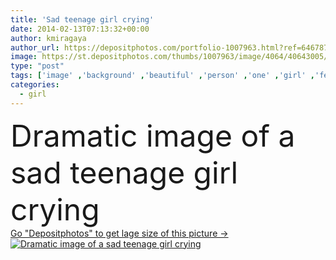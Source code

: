 ```yaml
---
title: 'Sad teenage girl crying'
date: 2014-02-13T07:13:32+00:00
author: kmiragaya
author_url: https://depositphotos.com/portfolio-1007963.html?ref=64678756
image: https://st.depositphotos.com/thumbs/1007963/image/4064/40643005/api_thumb_450.jpg?forcejpeg=true
type: "post"
tags: ['image' ,'background' ,'beautiful' ,'person' ,'one' ,'girl' ,'female' ,'young' ,'people' ,'child' ,'teenager' ,'black' ,'dark' ,'kid' ,'emotion' ,'crying' ,'tired' ,'woman' ,'stress' ,'emotional' ,'problem' ,'loneliness' ,'alone' ,'solitude' ,'teen' ,'depression' ,'pain' ,'teenage' ,'sadness' ,'sad' ,'upset' ,'lonely' ,'fear' ,'grief' ,'headache' ,'despair' ,'loss' ,'stressed' ,'depressed' ,'dramatic' ,'scared' ,'of' ,'drama' ,'afraid' ,'abuse' ,'sorrow' ,'troubled' ,'weep' ,'tragedy' ,'neglect' ]
categories: 
  - girl
---
```

<div aling="center">
            <font size="60"> Dramatic image of a sad teenage girl crying</font>   
</div>
<div>
    <a href='https://st.depositphotos.com/thumbs/1007963/image/4064/40643005/api_thumb_450.jpg?forcejpeg=true?ref=64678756' target=_blank > Go "Depositphotos" to get lage size of this picture ->
        <img href='https://st.depositphotos.com/thumbs/1007963/image/4064/40643005/api_thumb_450.jpg?forcejpeg=true?ref=64678756' src='https://st.depositphotos.com/1007963/4064/i/950/depositphotos_40643005-stock-photo-sad-teenage-girl-crying.jpg?forcejpeg=true' alt='Dramatic image of a sad teenage girl crying' >
    </a>
</div>
